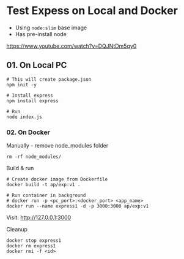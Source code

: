 # Test Expess on Local and Docker
- Using `node:slim` base image
- Has pre-install node

https://www.youtube.com/watch?v=DQJNtDm5qy0

## 01. On Local PC
```
# This will create package.json
npm init -y

# Install express
npm install express

# Run
node index.js
```

### 02. On Docker
Manually - remove node_modules folder

```
rm -rf node_modules/
```

Build & run
```
# Create docker image from Dockerfile
docker build -t ap/exp:v1 .

# Run container in background
# docker run -p <pc_port>:<docker_port> <app_name>
docker run --name express1 -d -p 3000:3000 ap/exp:v1
```

Visit: http://127.0.0.1:3000

Cleanup
```
docker stop express1
docker rm express1
docker rmi -f <id>
```


